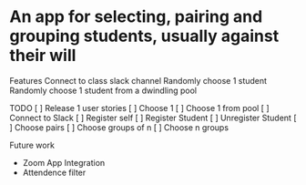 # An app for selecting, pairing and grouping students, usually against their will

Features
Connect to class slack channel
Randomly choose 1 student
Randomly choose 1 student from a dwindling pool

TODO
[ ] Release 1 user stories
[ ] Choose 1
[ ] Choose 1 from pool
[ ] Connect to Slack
[ ] Register self
[ ] Register Student
[ ] Unregister Student
[ ] Choose pairs
[ ] Choose groups of n
[ ] Choose n groups

Future work

- Zoom App Integration
- Attendence filter
